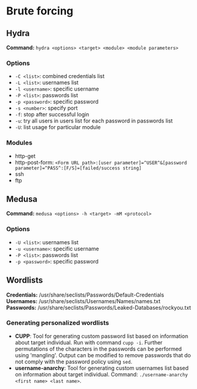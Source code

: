 # Brute forcing

## Hydra
__Command:__ ```hydra <options> <target> <module> <module parameters>```

### Options
- ```-C <list>```: combined credentials list
- ```-L <list>```: usernames list
- ```-l <username>```: specific username
- ```-P <list>```: passwords list
- ```-p <password>```: specific password
- ```-s <number>```: specify port
- ```-f```: stop after successful login
- ```-u```: try all users in users list for each password in passwords list
- ```-U```: list usage for particular module

### Modules
- http-get
- http-post-form: ```<Form URL path>:[user parameter]=^USER^&[password parameter]=^PASS^:[F/S]=[failed/success string]```
- ssh
- ftp

## Medusa
__Command:__ ```medusa <options> -h <target> -mM <protocol>```

### Options
- ```-U <list>```: usernames list
- ```-u <username>```: specific username
- ```-P <list>```: passwords list
- ```-p <password>```: specific password

## Wordlists
__Credentials:__ /usr/share/seclists/Passwords/Default-Credentials  
__Usernames:__ /usr/share/seclists/Usernames/Names/names.txt  
__Passwords:__ /usr/share/seclists/Passwords/Leaked-Databases/rockyou.txt

### Generating personalized wordlists
- __CUPP__: Tool for generating custom password list based on information about target individual. Run with command ```cupp -i```. Further permutations of the characters in the passwords can be performed using 'mangling'. Output can be modified to remove passwords that do not comply with the password policy using ```sed```.  
- __username-anarchy__: Tool for generating custom usernames list based on information about target individual. Command: ```./username-anarchy <first name> <last name>```.